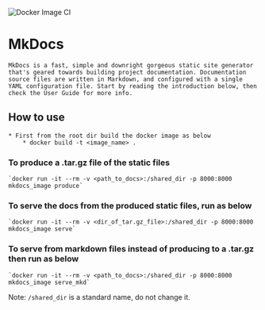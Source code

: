![Docker Image CI](https://github.com/bharath-krishna/mkdocs_docker/workflows/Docker%20Image%20CI/badge.svg?branch=master)

# MkDocs

    MkDocs is a fast, simple and downright gorgeous static site generator that's geared towards building project documentation. Documentation source files are written in Markdown, and configured with a single YAML configuration file. Start by reading the introduction below, then check the User Guide for more info.

## How to use

    * First from the root dir build the docker image as below
        * docker build -t <image_name> .

### To produce a .tar.gz file of the static files

    `docker run -it --rm -v <path_to_docs>:/shared_dir -p 8000:8000 mkdocs_image produce`

### To serve the docs from the produced static files, run as below

    `docker run -it --rm -v <dir_of_tar.gz_file>:/shared_dir -p 8000:8000 mkdocs_image serve`

### To serve from markdown files instead of producing to a .tar.gz then run as below

    `docker run -it --rm -v <path_to_docs>:/shared_dir -p 8000:8000 mkdocs_image serve_mkd`

Note: `/shared_dir` is a standard name, do not change it.
